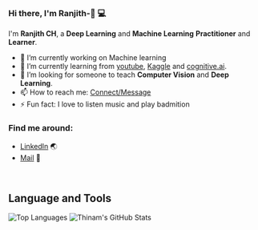 ### Hi there, I'm Ranjith-👋 :computer:

I'm **Ranjith CH**, a **Deep Learning** and **Machine Learning** **Practitioner** and **Learner**.


- 🔭 I’m currently working on Machine learning
- 🌱 I’m currently learning from [youtube](https://www.youtube.com/), [Kaggle](https://www.kaggle.com/) and [cognitive.ai](https://cognitiveclass.ai).
- 🤔 I’m looking for someone to teach   **Computer Vision** and **Deep Learning**.
- 📫 How to reach me: [Connect/Message](https://www.linkedin.com/in/ranjith-ch-404537151/)
- ⚡ Fun fact: I love to listen music and play badmition


 ### Find me around:
- [LinkedIn](https://www.linkedin.com/in/ranjith-ch-404537151/) :earth_asia:
- [Mail](https://www.linkedin.com/in/ranjith-ch-404537151/) :email:


<br/>

## **Language and Tools**
![Top Languages](https://github-readme-stats.vercel.app/api/top-langs/?username=ranjithchodavarapu&theme=radical)
![Thinam's GitHub Stats](https://github-readme-stats.vercel.app/api?username=ranjithchodavarapu&hide=prs,issues,contribs?username=ranjithchodavarapu&count_private=true?username=ranjithchodavarapu&show_icons=true&theme=radical)



